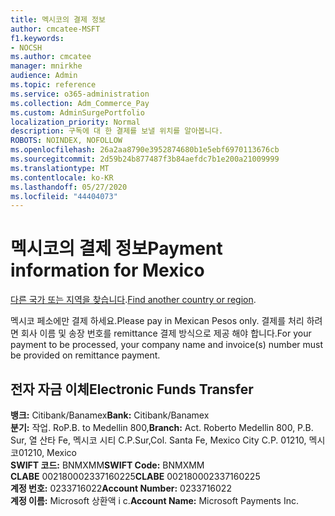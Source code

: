 ```yaml
---
title: 멕시코의 결제 정보
author: cmcatee-MSFT
f1.keywords:
- NOCSH
ms.author: cmcatee
manager: mnirkhe
audience: Admin
ms.topic: reference
ms.service: o365-administration
ms.collection: Adm_Commerce_Pay
ms.custom: AdminSurgePortfolio
localization_priority: Normal
description: 구독에 대 한 결제를 보낼 위치를 알아봅니다.
ROBOTS: NOINDEX, NOFOLLOW
ms.openlocfilehash: 26a2aa8790e3952874680b1e5ebf6970113676cb
ms.sourcegitcommit: 2d59b24b877487f3b84aefdc7b1e200a21009999
ms.translationtype: MT
ms.contentlocale: ko-KR
ms.lasthandoff: 05/27/2020
ms.locfileid: "44404073"
---
```

# <a name="payment-information-for-mexico"></a><span data-ttu-id="e0f8c-103">멕시코의 결제 정보</span><span class="sxs-lookup"><span data-stu-id="e0f8c-103">Payment information for Mexico</span></span>

<span data-ttu-id="e0f8c-104">[다른 국가 또는 지역을 찾습니다](../billing-and-payments/pay-for-your-subscription.md).</span><span class="sxs-lookup"><span data-stu-id="e0f8c-104">[Find another country or region](../billing-and-payments/pay-for-your-subscription.md).</span></span>

<span data-ttu-id="e0f8c-105">멕시코 페소에만 결제 하세요.</span><span class="sxs-lookup"><span data-stu-id="e0f8c-105">Please pay in Mexican Pesos only.</span></span> <span data-ttu-id="e0f8c-106">결제를 처리 하려면 회사 이름 및 송장 번호를 remittance 결제 방식으로 제공 해야 합니다.</span><span class="sxs-lookup"><span data-stu-id="e0f8c-106">For your payment to be processed, your company name and invoice(s) number must be provided on remittance payment.</span></span>

## <a name="electronic-funds-transfer"></a><span data-ttu-id="e0f8c-107">전자 자금 이체</span><span class="sxs-lookup"><span data-stu-id="e0f8c-107">Electronic Funds Transfer</span></span>

<span data-ttu-id="e0f8c-108">**뱅크:** Citibank/Banamex</span><span class="sxs-lookup"><span data-stu-id="e0f8c-108">**Bank:** Citibank/Banamex</span></span>  
<span data-ttu-id="e0f8c-109">**분기:** 작업. RoP.B. to Medellin 800,</span><span class="sxs-lookup"><span data-stu-id="e0f8c-109">**Branch:** Act. Roberto Medellin 800, P.B.</span></span> <span data-ttu-id="e0f8c-110">Sur, 열 산타 Fe, 멕시코 시티 C.P.</span><span class="sxs-lookup"><span data-stu-id="e0f8c-110">Sur,Col. Santa Fe, Mexico City C.P.</span></span> <span data-ttu-id="e0f8c-111">01210, 멕시코</span><span class="sxs-lookup"><span data-stu-id="e0f8c-111">01210, Mexico</span></span>  
<span data-ttu-id="e0f8c-112">**SWIFT 코드:** BNMXMM</span><span class="sxs-lookup"><span data-stu-id="e0f8c-112">**SWIFT Code:** BNMXMM</span></span>  
<span data-ttu-id="e0f8c-113">**CLABE** 002180002337160225</span><span class="sxs-lookup"><span data-stu-id="e0f8c-113">**CLABE** 002180002337160225</span></span>  
<span data-ttu-id="e0f8c-114">**계정 번호:** 0233716022</span><span class="sxs-lookup"><span data-stu-id="e0f8c-114">**Account Number:** 0233716022</span></span>  
<span data-ttu-id="e0f8c-115">**계정 이름:** Microsoft 상환액 i c.</span><span class="sxs-lookup"><span data-stu-id="e0f8c-115">**Account Name:** Microsoft Payments Inc.</span></span>
